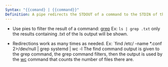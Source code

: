 ```yaml
---
Syntax: "{{comand} | {{command}}"
Definition: A pipe redirects the STDOUT of a command to the STDIN of the next one
---
```

+ Use pies to filter the result of a command: [grep](grep.md)
		Ex: `ls | grep .txt` only the results containing .txt of the ls output will be shown. 

+ Redirections work as many times as needed. 
		Ex: `find /etc/ -name *.conf 2>/dev/null | grep systemd | wc -l
		The find command output is given to the grep command, the grep command filters, then the output is used by the [wc](wc.md) command that counts the number of files there are. 
